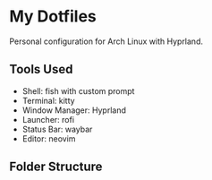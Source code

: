 # My Dotfiles

Personal configuration for Arch Linux with Hyprland.

## Tools Used
- Shell: fish with custom prompt
- Terminal: kitty
- Window Manager: Hyprland
- Launcher: rofi
- Status Bar: waybar
- Editor: neovim

## Folder Structure

